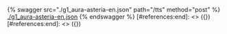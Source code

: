 [#references:start]: <> ({ "template": "openapi" })
[#references:start]: <> ({ "template": "openapi" })
{% swagger src="./g1_aura-asteria-en.json" path="/tts" method="post" %}
[./g1_aura-asteria-en.json](./g1_aura-asteria-en.json)
{% endswagger %}
[#references:end]: <> ({})
[#references:end]: <> ({})